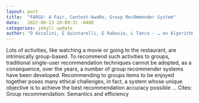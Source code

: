 ```yaml
---
layout: post
title:  "FARGO: A Fair, Context-AwaRe, Group RecOmmender System"
date:   2022-06-23 20:09:31 -0400
categories: jekyll update
author: "D Azzalini, E Quintarelli, E Rabosio, L Tanca - … on Algorithmic Bias in Search and …, 2022"
---
```

Lots of activities, like watching a movie or going to the restaurant, are intrinsically group-based. To recommend such activities to groups, traditional single-user recommendation techniques cannot be adopted, as a consequence, over the years, a number of group recommender systems have been developed. Recommending to groups items to be enjoyed together poses many ethical challenges, in fact, a system whose unique objective is to achieve the best recommendation accuracy possible …
Cites: ‪Group recommendation: Semantics and efficiency‬  